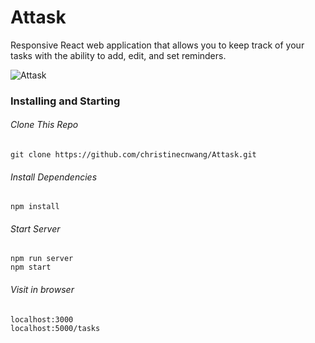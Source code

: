 # Attask

Responsive React web application that allows you to keep track of your tasks with the ability to add, edit, and set reminders.

![Attask](https://user-images.githubusercontent.com/96750529/212845255-18689bad-6ada-4259-a991-fff00135e1c5.png)

### Installing and Starting

###### Clone This Repo

```
git clone https://github.com/christinecnwang/Attask.git
```

###### Install Dependencies

```
npm install
```

###### Start Server

```
npm run server
npm start
```

###### Visit in browser

```
localhost:3000
localhost:5000/tasks
```
